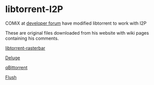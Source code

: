 libtorrent-I2P
==============

COMiX at [developer forum](http://zzz.i2p) have modified libtorrent to work with I2P

These are original files downloaded from his website with wiki pages containing
his comments.

[libtorrent-rasterbar](libtorrent/)

[Deluge](deluge/)

[qBittorrent](qbittorrent/)

[Flush](flush/)
